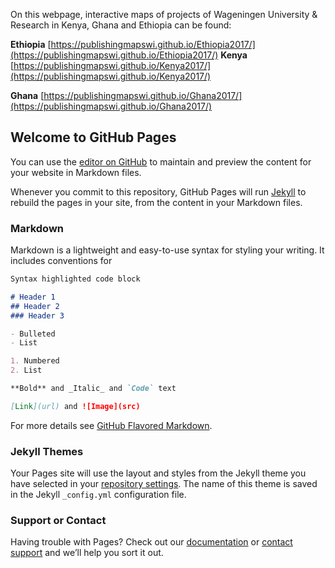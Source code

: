 
On this webpage, interactive maps of projects of Wageningen University & Research in Kenya, Ghana and Ethiopia can be found:

**Ethiopia**
[https://publishingmapswi.github.io/Ethiopia2017/](https://publishingmapswi.github.io/Ethiopia2017/)
**Kenya**
[https://publishingmapswi.github.io/Kenya2017/](https://publishingmapswi.github.io/Kenya2017/)

**Ghana**
[https://publishingmapswi.github.io/Ghana2017/](https://publishingmapswi.github.io/Ghana2017/)
## Welcome to GitHub Pages




You can use the [editor on GitHub](https://github.com/PublishingMapsWI/PublishingMapsWI.github.io/edit/master/README.md) to maintain and preview the content for your website in Markdown files.

Whenever you commit to this repository, GitHub Pages will run [Jekyll](https://jekyllrb.com/) to rebuild the pages in your site, from the content in your Markdown files.

### Markdown

Markdown is a lightweight and easy-to-use syntax for styling your writing. It includes conventions for

```markdown
Syntax highlighted code block

# Header 1
## Header 2
### Header 3

- Bulleted
- List

1. Numbered
2. List

**Bold** and _Italic_ and `Code` text

[Link](url) and ![Image](src)
```

For more details see [GitHub Flavored Markdown](https://guides.github.com/features/mastering-markdown/).

### Jekyll Themes

Your Pages site will use the layout and styles from the Jekyll theme you have selected in your [repository settings](https://github.com/PublishingMapsWI/PublishingMapsWI.github.io/settings). The name of this theme is saved in the Jekyll `_config.yml` configuration file.

### Support or Contact

Having trouble with Pages? Check out our [documentation](https://help.github.com/categories/github-pages-basics/) or [contact support](https://github.com/contact) and we’ll help you sort it out.
